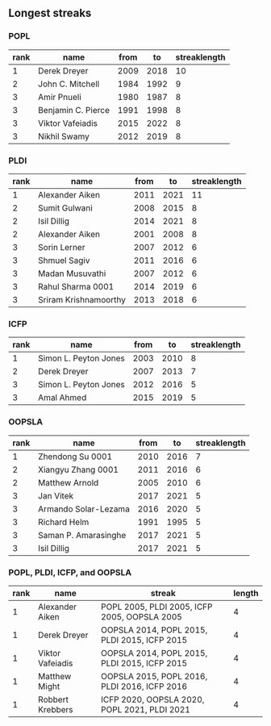 ## Longest streaks

### POPL

 rank |name| from |to| streaklength 
------|--------------------|------|------|--------------
1 | Derek Dreyer | 2009 | 2018 | 10
2 | John C. Mitchell | 1984 | 1992 |9
3 | Amir Pnueli| 1980 | 1987 |8
3 | Benjamin C. Pierce | 1991 | 1998 |8
3 | Viktor Vafeiadis | 2015 | 2022 |8
3 | Nikhil Swamy | 2012 | 2019 |8

### PLDI

 rank | name| from |to| streaklength 
------|-----------------------|------|------|--------------
1 | Alexander Aiken | 2011 | 2021 | 11
2 | Sumit Gulwani | 2008 | 2015 |8
2 | Isil Dillig | 2014 | 2021 |8
2 | Alexander Aiken | 2001 | 2008 |8
3 | Sorin Lerner| 2007 | 2012 |6
3 | Shmuel Sagiv| 2011 | 2016 |6
3 | Madan Musuvathi | 2007 | 2012 |6
3 | Rahul Sharma 0001 | 2014 | 2019 |6
3 | Sriram Krishnamoorthy | 2013 | 2018 |6

### ICFP

 rank | name| from |to| streaklength 
------|-----------------------|------|------|--------------
1 | Simon L. Peyton Jones | 2003 | 2010 |8
2 | Derek Dreyer| 2007 | 2013 |7
3 | Simon L. Peyton Jones | 2012 | 2016 |5
3 | Amal Ahmed| 2015 | 2019 |5

### OOPSLA

 rank | name | from |to| streaklength 
------|----------------------|------|------|--------------
1 | Zhendong Su 0001 | 2010 | 2016 |7
2 | Xiangyu Zhang 0001 | 2011 | 2016 |6
2 | Matthew Arnold | 2005 | 2010 |6
3 | Jan Vitek| 2017 | 2021 |5
3 | Armando Solar-Lezama | 2016 | 2020 |5
3 | Richard Helm | 1991 | 1995 |5
3 | Saman P. Amarasinghe | 2017 | 2021 |5
3 | Isil Dillig| 2017 | 2021 |5

### POPL, PLDI, ICFP, and OOPSLA

 rank |name | streak| length 
-----|-------------------------------------|------|-------------------
1 | Alexander Aiken | POPL 2005, PLDI 2005, ICFP 2005, OOPSLA 2005 | 4
1 | Derek Dreyer | OOPSLA 2014, POPL 2015, PLDI 2015, ICFP 2015 |4
1 | Viktor Vafeiadis| OOPSLA 2014, POPL 2015, PLDI 2015, ICFP 2015 |4
1 | Matthew Might | OOPSLA 2015, POPL 2016, PLDI 2016, ICFP 2016 |4
1 | Robbert Krebbers | ICFP 2020, OOPSLA 2020, POPL 2021, PLDI 2021 |4
